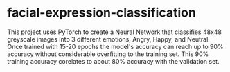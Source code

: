 # facial-expression-classification
This project uses PyTorch to create a Neural Network that classifies 48x48 greyscale images into 3 different emotions, Angry, Happy, and Neutral.  Once trained with 15-20 epochs the model's accuracy can reach up to 90% accuracy without considerable overfitting to the training set. This 90% training accuracy corelates to about 80% accuracy with the validation set.
